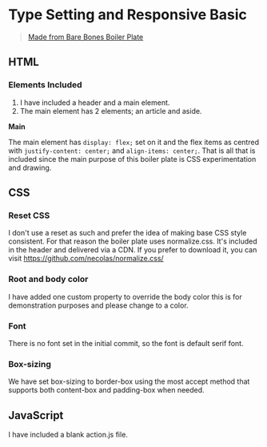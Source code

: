 # Type Setting and Responsive Basic

> [Made from Bare Bones Boiler Plate](https://github.com/siramsay/bare-bones-boiler-plate)

## HTML
### Elements Included
1. I have included a header and a main element. 
2. The main element has 2 elements; an article and aside. 

**Main**

The main element has `display: flex;` set on it and the flex items as centred with `justify-content: center;` and 
`align-items: center;`.
That is all that is included since the main purpose of this boiler plate is CSS experimentation and drawing.

## CSS
### Reset CSS
I don't use a reset as such and prefer the idea of making base CSS style consistent. For that reason the boiler
plate uses normalize.css. It's included in the header and delivered via a CDN. If you prefer to download it, you can
visit https://github.com/necolas/normalize.css/

### Root and body color
I have added one custom property to override the body color this is for demonstration purposes and please change to 
a color. 

### Font 
There is no font set in the initial commit, so the font is default serif font.

### Box-sizing
We have set box-sizing to border-box using the most accept method that supports both content-box and padding-box
when needed.

## JavaScript
I have included a blank action.js file. 


